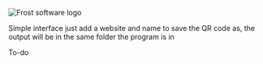 ![Frost software logo](https://user-images.githubusercontent.com/99787566/166168652-c19098f2-449c-49a1-8b84-18e27bc8be5f.png)
 

Simple interface just add a website and name to save the QR code as, the output will be in the same folder the program is in

To-do

